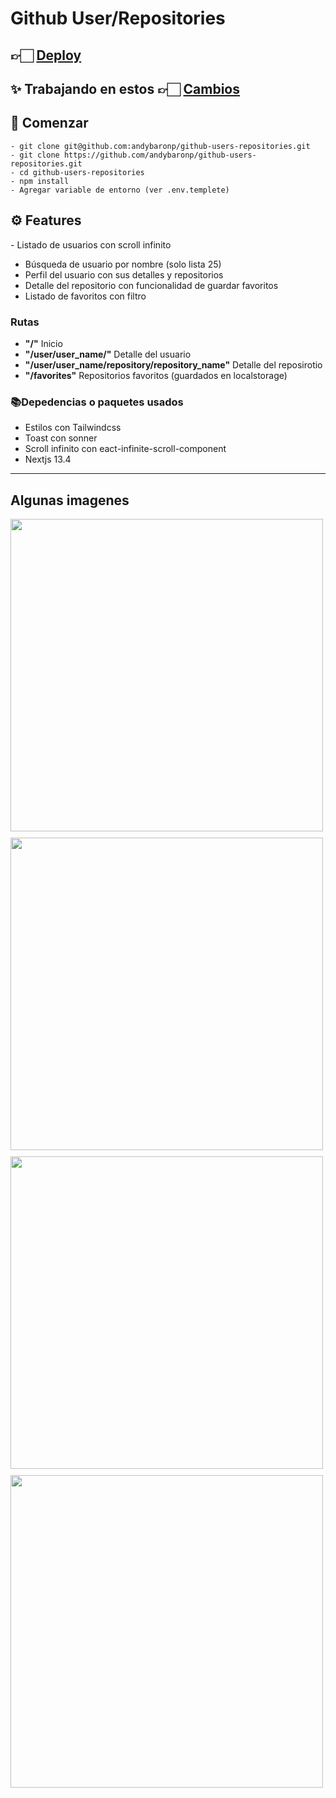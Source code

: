 # Github User/Repositories

## 👉🏻 <a href="https://github-users-repositories.vercel.app" target="_blank">Deploy</a>

## ✨ Trabajando en estos 👉🏻 <a href="https://github-users-repositories-git-feature-grid-layout-andybaronp.vercel.app" target="_blank">Cambios</a>

## 📝 Comenzar

```
- git clone git@github.com:andybaronp/github-users-repositories.git
- git clone https://github.com/andybaronp/github-users-repositories.git
- cd github-users-repositories
- npm install
- Agregar variable de entorno (ver .env.templete)
```

## ⚙️ Features

- Listado de usuarios con scroll infinito

- Búsqueda de usuario por nombre (solo lista 25)
- Perfil del usuario con sus detalles y repositorios
- Detalle del repositorio con funcionalidad de guardar favoritos
- Listado de favoritos con filtro

### Rutas

- **"/"** Inicio
- **"/user/user_name/"** Detalle del usuario
- **"/user/user_name/repository/repository_name"** Detalle del reposirotio
- **"/favorites"** Repositorios favoritos (guardados en localstorage)

### 📚Depedencias o paquetes usados

- Estilos con Tailwindcss
- Toast con sonner
- Scroll infinito con eact-infinite-scroll-component
- Nextjs 13.4

---

## Algunas imagenes

<div style='display: flex; flex-direction: column; gap: 10px'>
<img src='https://i.imgur.com/wVnH8he.png' style="width:500px;" >
<img src='https://imgur.com/sKC2rOq.png' style="width:500px;" >
<img src='https://imgur.com/s4pc476.png' style="width:500px;" >
<img src='https://imgur.com/PpcPTWb.png' style="width:500px;" >
</div>

